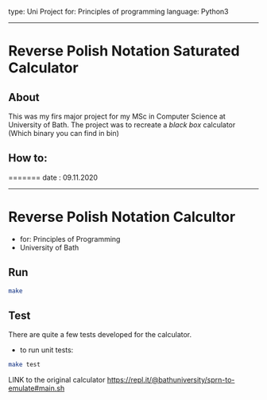 type: Uni Project 
for: Principles of programming
language: Python3 

---

# Reverse Polish Notation Saturated Calculator

## About 
This was my firs major project for my MSc in Computer Science at University of
Bath. The project was to recreate a *black box* calculator (Which binary you
can find in bin)


## How to:
=======
date : 09.11.2020

---
# Reverse Polish Notation Calcultor

- for: Principles of Programming
- University of Bath

## Run
```Bash
make
```

## Test
There are quite a few tests developed for the calculator.

- to run unit tests:
```Bash
make test
```

LINK to the original calculator
https://repl.it/@bathuniversity/sprn-to-emulate#main.sh
